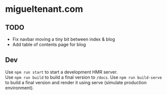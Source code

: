# migueltenant.com

## TODO

- Fix navbar moving a tiny bit between index & blog
- Add table of contents page for blog

## Dev

Use `npm run start` to start a development HMR server.  
Use `npm run build` to build a final version to `/docs`.
Use `npm run build-serve` to build a final version and render it using serve (simulate production environment).

